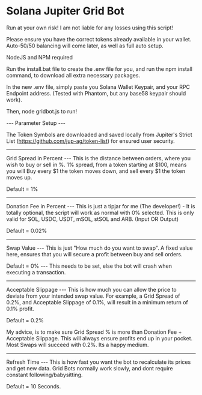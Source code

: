 # Solana Jupiter Grid Bot

Run at your own risk! I am not liable for any losses using this script!

Please ensure you have the correct tokens already available in your wallet. Auto-50/50 balancing will come later, as well as full auto setup.

NodeJS and NPM required

Run the install.bat file to create the .env file for you, and run the npm install command, to download all extra necessary packages. 

In the new .env file, simply paste you Solana Wallet Keypair, and your RPC Endpoint address. (Tested with Phantom, but any base58 keypair should work).

Then, node gridbot.js to run!

--- Parameter Setup ---

The Token Symbols are downloaded and saved locally from Jupiter's Strict List (https://github.com/jup-ag/token-list) for ensured user security.

-----

Grid Spread in Percent --- This is the distance between orders, where you wish to buy or sell in %. 1% spread, from a token starting at $100, means you will Buy every $1 the token moves down, and sell every $1 the token moves up.

Default = 1%

-----

Donation Fee in Percent --- This is just a tipjar for me (The developer!) - It is totally optional, the script will work as normal with 0% selected. This is only valid for SOL, USDC, USDT, mSOL, stSOL and ARB. (Input OR Output)

Default = 0.02%

-----

Swap Value --- This is just "How much do you want to swap". A fixed value here, ensures that you will secure a profit between buy and sell orders.

Default = 0% --- This needs to be set, else the bot will crash when executing a transaction.

-----

Acceptable Slippage --- This is how much you can allow the price to deviate from your intended swap value. For example, a Grid Spread of 0.2%, and Acceptable Slippage of 0.1%, will result in a minimum return of 0.1% profit.

Default = 0.2%

My advice, is to make sure Grid Spread % is more than Donation Fee + Acceptable Slippage. This will always ensure profits end up in your pocket.
Most Swaps will succeed with 0.2%. Its a happy medium.

---

Refresh Time --- This is how fast you want the bot to recalculate its prices and get new data. Grid Bots normally work slowly, and dont require constant following/babysitting.

Default = 10 Seconds.
